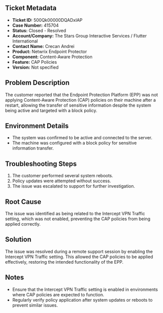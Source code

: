 ## Ticket Metadata
- **Ticket ID:** 500Qk00000DQADxIAP
- **Case Number:** 415704
- **Status:** Closed - Resolved
- **Account/Company:** The Stars Group Interactive Services / Flutter International
- **Contact Name:** Crecan Andrei
- **Product:** Netwrix Endpoint Protector
- **Component:** Content-Aware Protection
- **Feature:** CAP Policies
- **Version:** Not specified

## Problem Description
The customer reported that the Endpoint Protection Platform (EPP) was not applying Content-Aware Protection (CAP) policies on their machine after a restart, allowing the transfer of sensitive information despite the system being active and targeted with a block policy.

## Environment Details
- The system was confirmed to be active and connected to the server.
- The machine was configured with a block policy for sensitive information transfer.

## Troubleshooting Steps
1. The customer performed several system reboots.
2. Policy updates were attempted without success.
3. The issue was escalated to support for further investigation.

## Root Cause
The issue was identified as being related to the Intercept VPN Traffic setting, which was not enabled, preventing the CAP policies from being applied correctly.

## Solution
The issue was resolved during a remote support session by enabling the Intercept VPN Traffic setting. This allowed the CAP policies to be applied effectively, restoring the intended functionality of the EPP.

## Notes
- Ensure that the Intercept VPN Traffic setting is enabled in environments where CAP policies are expected to function.
- Regularly verify policy application after system updates or reboots to prevent similar issues.